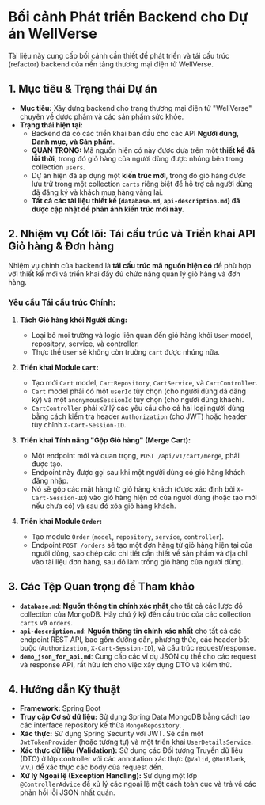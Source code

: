 # Bối cảnh Phát triển Backend cho Dự án WellVerse

Tài liệu này cung cấp bối cảnh cần thiết để phát triển và tái cấu trúc (refactor) backend của nền tảng thương mại điện tử WellVerse.

## 1. Mục tiêu & Trạng thái Dự án

*   **Mục tiêu:** Xây dựng backend cho trang thương mại điện tử "WellVerse" chuyên về dược phẩm và các sản phẩm sức khỏe.
*   **Trạng thái hiện tại:**
    *   Backend đã có các triển khai ban đầu cho các API **Người dùng, Danh mục, và Sản phẩm**.
    *   **QUAN TRỌNG:** Mã nguồn hiện có này được dựa trên một **thiết kế đã lỗi thời**, trong đó giỏ hàng của người dùng được nhúng bên trong collection `users`.
    *   Dự án hiện đã áp dụng một **kiến trúc mới**, trong đó giỏ hàng được lưu trữ trong một collection `carts` riêng biệt để hỗ trợ cả người dùng đã đăng ký và khách mua hàng vãng lai.
    *   **Tất cả các tài liệu thiết kế (`database.md`, `api-description.md`) đã được cập nhật để phản ánh kiến trúc mới này.**

## 2. Nhiệm vụ Cốt lõi: Tái cấu trúc và Triển khai API Giỏ hàng & Đơn hàng

Nhiệm vụ chính của backend là **tái cấu trúc mã nguồn hiện có** để phù hợp với thiết kế mới và triển khai đầy đủ chức năng quản lý giỏ hàng và đơn hàng.

### Yêu cầu Tái cấu trúc Chính:

1.  **Tách Giỏ hàng khỏi Người dùng:**
    *   Loại bỏ mọi trường và logic liên quan đến giỏ hàng khỏi `User` model, repository, service, và controller.
    *   Thực thể `User` sẽ không còn trường `cart` được nhúng nữa.

2.  **Triển khai Module `Cart`:**
    *   Tạo mới `Cart` model, `CartRepository`, `CartService`, và `CartController`.
    *   `Cart` model phải có một `userId` tùy chọn (cho người dùng đã đăng ký) và một `anonymousSessionId` tùy chọn (cho người dùng khách).
    *   `CartController` phải xử lý các yêu cầu cho cả hai loại người dùng bằng cách kiểm tra header `Authorization` (cho JWT) hoặc header tùy chỉnh `X-Cart-Session-ID`.

3.  **Triển khai Tính năng "Gộp Giỏ hàng" (Merge Cart):**
    *   Một endpoint mới và quan trọng, `POST /api/v1/cart/merge`, phải được tạo.
    *   Endpoint này được gọi sau khi một người dùng có giỏ hàng khách đăng nhập.
    *   Nó sẽ gộp các mặt hàng từ giỏ hàng khách (được xác định bởi `X-Cart-Session-ID`) vào giỏ hàng hiện có của người dùng (hoặc tạo mới nếu chưa có) và sau đó xóa giỏ hàng khách.

4.  **Triển khai Module `Order`:**
    *   Tạo module `Order` (`model`, `repository`, `service`, `controller`).
    *   Endpoint `POST /orders` sẽ tạo một đơn hàng từ giỏ hàng hiện tại của người dùng, sao chép các chi tiết cần thiết về sản phẩm và địa chỉ vào tài liệu đơn hàng, sau đó làm trống giỏ hàng của người dùng.

## 3. Các Tệp Quan trọng để Tham khảo

*   **`database.md`**: **Nguồn thông tin chính xác nhất** cho tất cả các lược đồ collection của MongoDB. Hãy chú ý kỹ đến cấu trúc của các collection `carts` và `orders`.
*   **`api-description.md`**: **Nguồn thông tin chính xác nhất** cho tất cả các endpoint REST API, bao gồm đường dẫn, phương thức, các header bắt buộc (`Authorization`, `X-Cart-Session-ID`), và cấu trúc request/response.
*   **`demo_json_for_api.md`**: Cung cấp các ví dụ JSON cụ thể cho các request và response API, rất hữu ích cho việc xây dựng DTO và kiểm thử.

## 4. Hướng dẫn Kỹ thuật

*   **Framework:** Spring Boot
*   **Truy cập Cơ sở dữ liệu:** Sử dụng Spring Data MongoDB bằng cách tạo các interface repository kế thừa `MongoRepository`.
*   **Xác thực:** Sử dụng Spring Security với JWT. Sẽ cần một `JwtTokenProvider` (hoặc tương tự) và một triển khai `UserDetailsService`.
*   **Xác thực dữ liệu (Validation):** Sử dụng các Đối tượng Truyền dữ liệu (DTO) ở lớp controller với các annotation xác thực (`@Valid`, `@NotBlank`, v.v.) để xác thực các body của request đến.
*   **Xử lý Ngoại lệ (Exception Handling):** Sử dụng một lớp `@ControllerAdvice` để xử lý các ngoại lệ một cách toàn cục và trả về các phản hồi lỗi JSON nhất quán.
